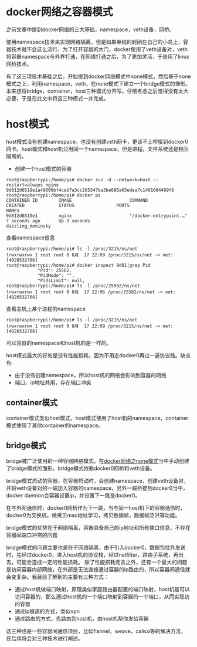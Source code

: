 # docker网络之容器模式

之前文章中提到docker网络的三大基础，namespace，veth设备，网桥。

使用namespace技术来实现网络隔离，但是如果单纯的封闭在自己的小岛上，容器技术就不会这么流行，为了打开容器的大门，docker使用了veth设备对，veth将容器namespace与外界打通，在网络打通之后，为了更加灵活，于是用了linux网桥技术。

有了这三项技术基础之后，开始提到docker网络模式中none模式，然后基于none模式之上，利用namespace，veth，在none模式下建立一个bridge模式的雏形。本来想将bridge，container，host三种模式分开写，仔细考虑之后觉得没有太大必要，于是在此文中将这三种模式一并完成。

# host模式
host模式没有创建namespace，也没有创建veth网卡，更谈不上桥接到docker0网卡。host模式和host机公用同一个namespace，但是进程，文件系统还是相互隔离的。

- 创建一个host模式的容器
```
root@raspberrypi:/home/pi# docker run -d --network=host --restart=always nginx
9d812d6519e1a49606bf4ceb7a3cc265347ba3be686a65edea7c1401604489f6
root@raspberrypi:/home/pi# docker ps
CONTAINER ID        IMAGE                      COMMAND                  CREATED             STATUS                PORTS                    NAMES
9d812d6519e1        nginx                      "/docker-entrypoint.…"   7 seconds ago       Up 3 seconds                                   dazzling_meninsky
```

查看namespace信息
```
root@raspberrypi:/home/pi# ls -l /proc/3215/ns/net
lrwxrwxrwx 1 root root 0 8月  17 22:09 /proc/3215/ns/net -> net:[4026532766]
root@raspberrypi:/home/pi# docker inspect 9d81|grep Pid
            "Pid": 25582,
            "PidMode": "",
            "PidsLimit": null,
root@raspberrypi:/home/pi# ls -l /proc/25582/ns/net
lrwxrwxrwx 1 root root 0 8月  17 22:06 /proc/25582/ns/net -> net:[4026532766]
```

查看主机上某个进程的namespace
```
root@raspberrypi:/home/pi# ls -l /proc/3215/ns/net
lrwxrwxrwx 1 root root 0 8月  17 22:09 /proc/3215/ns/net -> net:[4026532766]
```

可以容器的namespace和host机的是一样的。

host模式最大的好处是没有性能损耗，因为不用走docker0再过一遍协议栈。缺点有:
- 由于没有创建namespace，所以host机的网络会影响到容器的网络
- 端口，ip地址共用，存在端口冲突

## container模式
container模式类似host模式，host模式使用了host机的namespace，container模式使用了其他container的namespace。

## bridge模式
bridge被广泛使用的一种容器网络模式，在[docker网络之none模式](docker网络之none模式.md)当中手动创建了bridge模式的雏形。bridge模式依赖docker0网桥和veth设备。

bridge模式启动的容器，在容器启动时，会创建namespace，创建veth设备对，并将veth设备对的一端加入容器的namespace，另外一端桥接到docker0当中，docker daemon会容器设置ip，并设置下一跳是docker0。

在与外网通信时，docker0网桥作为下一跳，当与同一host机下的容器通信时，docker0为交换机，做拷贝mac地址学习，拷贝数据帧，数据帧泛洪等功能。

bridge模式的优势在于网络隔离，容器具备自己的ip地址和所有端口信息，不存在容器间端口冲突的问题

bridge模式的问题主要也是在于网络隔离，由于引入docker0，数据包往外发送时，先经过docker0，进入host机的协议栈，经过netfilter，路由子系统，再出去，可能会造成一定的性能损耗。
除了性能损耗而言之外，还有一个最大的问题是访问容器内部网络，在外部是无法直接通过容器的ip路由的，所以容器间通信就会变复杂。我目前了解到的主要有三种方式：

- 通过host机做端口映射，原理类似家庭路由器配置的端口映射，host机是可以访问容器的，那么通过host机的一个端口映射到容器的一个端口，从而实现访问容器
- 通过ip隧道的方式，类似vpn
- 通过路由的方式，先路由到host机，由host机帮你发给容器

这三种也是一些容器间通信项目，比如flannel，weave，calico等的解决方法，在后续将会对三种技术进行阐述。